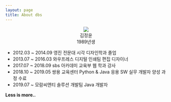 ```yaml
---
layout: page
title: About dbs
---
```


<div style="text-align:center;">
<img src="https://raw.githubusercontent.com/rlawjddbs/rlawjddbs.github.io/master/assets/common/imgs/about/kjy.png" />
</div>

<div style="text-align:center;">
김정윤<br />
1989년생
</div>

- 2012.03 ~ 2014.09 영진 전문대 시각 디자인학과 졸업
- 2013.07 ~ 2016.03 와우프레스 디지털 인쇄팀 편집 디자이너
- 2017.07 ~ 2018.09 sbs 아카데미 교육부 웹 학과 강사
- 2018.10 ~ 2019.05 쌍용 교육센터 Python & Java 응용 SW 실무 개발자 양성 과정 수료
- 2019.07 ~ 모람씨앤티 솔루션 개발팀 Java 개발자

<div class="divider"></div>

**Less is more..**
